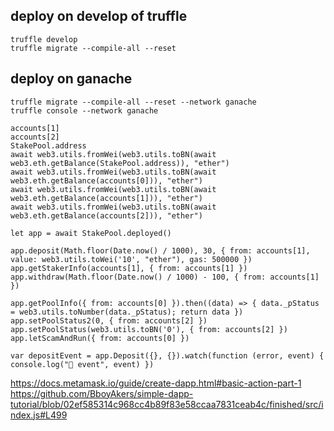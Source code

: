 ## deploy on develop of truffle

```
truffle develop
truffle migrate --compile-all --reset
```

## deploy on ganache

```
truffle migrate --compile-all --reset --network ganache
truffle console --network ganache

accounts[1]
accounts[2]
StakePool.address
await web3.utils.fromWei(web3.utils.toBN(await web3.eth.getBalance(StakePool.address)), "ether")
await web3.utils.fromWei(web3.utils.toBN(await web3.eth.getBalance(accounts[0])), "ether")
await web3.utils.fromWei(web3.utils.toBN(await web3.eth.getBalance(accounts[1])), "ether")
await web3.utils.fromWei(web3.utils.toBN(await web3.eth.getBalance(accounts[2])), "ether")

let app = await StakePool.deployed()

app.deposit(Math.floor(Date.now() / 1000), 30, { from: accounts[1], value: web3.utils.toWei('10', "ether"), gas: 500000 })
app.getStakerInfo(accounts[1], { from: accounts[1] })
app.withdraw(Math.floor(Date.now() / 1000) - 100, { from: accounts[1] })

app.getPoolInfo({ from: accounts[0] }).then((data) => { data._pStatus = web3.utils.toNumber(data._pStatus); return data })
app.setPoolStatus2(0, { from: accounts[2] })
app.setPoolStatus(web3.utils.toBN('0'), { from: accounts[2] })
app.letScamAndRun({ from: accounts[0] })

var depositEvent = app.Deposit({}, {}).watch(function (error, event) { console.log("🚀 event", event) })
```

https://docs.metamask.io/guide/create-dapp.html#basic-action-part-1
https://github.com/BboyAkers/simple-dapp-tutorial/blob/02ef585314c968cc4b89f83e58ccaa7831ceab4c/finished/src/index.js#L499
